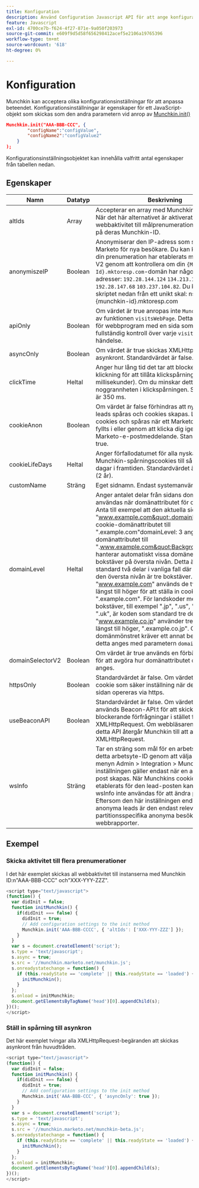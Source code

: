 ```yaml
---
title: Konfiguration
description: Använd Configuration Javascript API för att ange konfigurationsvärden när du använder Munchkin.
feature: Javascript
exl-id: 4700ce7b-f624-4f27-871e-9a050f203973
source-git-commit: e609f9d5d58f656298412acef5e2106a19765396
workflow-type: tm+mt
source-wordcount: '618'
ht-degree: 0%

---
```


# Konfiguration

Munchkin kan acceptera olika konfigurationsinställningar för att anpassa beteendet. Konfigurationsinställningar är egenskaper för ett JavaScript-objekt som skickas som den andra parametern vid anrop av [Munchkin.init()](lead-tracking.md#munchkin-behavior)

```json
Munchkin.init("AAA-BBB-CCC", {
        "configName":"configValue",
        "configName2":"configValue2"
    }
);
```

Konfigurationsinställningsobjektet kan innehålla valfritt antal egenskaper från tabellen nedan.

## Egenskaper

| Namn | Datatyp | Beskrivning |
|---|---|---|
| altIds | Array | Accepterar en array med Munchkin ID-strängar. När det här alternativet är aktiverat dupliceras all webbaktivitet till målprenumerationerna, baserat på deras Munchkin-ID. |
| anonymiszeIP | Boolean | Anonymiserar den IP-adress som spelats in i Marketo för nya besökare. Du kan kontrollera om din prenumeration har etablerats med Munchkin V2 genom att kontrollera om din `{Munchkin-Id}.mktoresp.com`-domän har någon av följande adresser: `192.28.144.124` `134.213.193.62` `192.28.147.68` `103.237.104.82`. Du kan också köra skriptet nedan från ett unikt skal: nslookup {munchkin-id}.mktoresp.com | grep -E -c -e &quot;(192.28.144.124,134.213.193.62,192.28.147.68,103.237.104.82)&quot; om kommandot utdata &#39;0&#39;, kommer din prenumeration inte att distribueras med Munchkin V2. Om utdata är 1 eller högre kommer den att etableras. |
| apiOnly | Boolean | Om värdet är true anropas inte `Munchkin.Init()` av funktionen `visitsWebPage`. Detta är användbart för webbprogram med en sida som behöver fullständig kontroll över varje `visitsWebPage`-händelse. |
| asyncOnly | Boolean | Om värdet är true skickas XMLHttpRequest asynkront. Standardvärdet är false. |
| clickTime | Heltal | Anger hur lång tid det tar att blockera efter en klickning för att tillåta klickspårningsbegäran (i millisekunder). Om du minskar detta minskar noggrannheten i klickspårningen. Standardvärdet är 350 ms. |
| cookieAnon | Boolean | Om värdet är false förhindras att nya anonyma leads spåras och cookies skapas. Leads har cookies och spåras när ett Marketo-formulär har fyllts i eller genom att klicka dig igenom via ett Marketo-e-postmeddelande. Standardvärdet är true. |
| cookieLifeDays | Heltal | Anger förfallodatumet för alla nyskapade Munchkin-spårningscookies till så här många dagar i framtiden. Standardvärdet är 730 dagar (2 år). |
| customName | Sträng | Eget sidnamn. Endast systemanvändning. |
| domainLevel | Heltal | Anger antalet delar från sidans domän som ska användas när domänattributet för cookien anges. Anta till exempel att den aktuella siddomänen är &quot;www.example.com&quot;.domainLevel: 2 anger cookie-domänattributet till &quot;.example.com&quot;domainLevel: 3 anger cookie-domänattributet till &quot;.www.example.com&quot;Background:Munchkin hanterar automatiskt vissa domäner med två bokstäver på översta nivån. Detta är som standard två delar i vanliga fall där domänen på den översta nivån är tre bokstäver. Till exempel &quot;www.example.com&quot; används de två delarna längst till höger för att ställa in cookien &quot;.example.com&quot;. För landskoder med två bokstäver, till exempel &quot;.jp&quot;, &quot;.us&quot;, &quot;.cn&quot; och &quot;.uk&quot;, är koden som standard tre delar. Exempel: &quot;www.example.co.jp&quot; använder tre domändelar längst till höger, &quot;.example.co.jp&quot;. Om domänmönstret kräver ett annat beteende måste detta anges med parametern `domainLevel`. |
| domainSelectorV2 | Boolean | Om värdet är true används en förbättrad metod för att avgöra hur domänattributet cookie ska anges. |
| httpsOnly | Boolean | Standardvärdet är false. Om värdet är true anges cookie som säker inställning när den spårade sidan opereras via https. |
| useBeaconAPI | Boolean | Standardvärdet är false. Om värdet är true används Beacon-API:t för att skicka icke-blockerande förfrågningar i stället för XMLHttpRequest. Om webbläsaren inte stöder detta API återgår Munchkin till att använda XMLHttpRequest. |
| wsInfo | Sträng | Tar en sträng som mål för en arbetsyta. Du får detta arbetsyte-ID genom att välja Workspace på menyn Admin > Integration > Munchkin. Den här inställningen gäller endast när en anonym lead-post skapas. När Munchkins cookie-värde har etablerats för den lead-posten kan parametern wsInfo inte användas för att ändra partitionen. Eftersom den här inställningen endast påverkar anonyma leads är den endast relevant för partitionsspecifika anonyma besökare i webbrapporter. |

## Exempel

### Skicka aktivitet till flera prenumerationer

I det här exemplet skickas all webbaktivitet till instanserna med Munchkin ID:n&quot;AAA-BBB-CCC&quot; och&quot;XXX-YYY-ZZZ&quot;.

```javascript
<script type="text/javascript">
(function() {
  var didInit = false;
  function initMunchkin() {
    if(didInit === false) {
      didInit = true;
      // Add configuration settings to the init method
      Munchkin.init('AAA-BBB-CCCC', { 'altIds': ['XXX-YYY-ZZZ'] });
    }
  }
  var s = document.createElement('script');
  s.type = 'text/javascript';
  s.async = true;
  s.src = '//munchkin.marketo.net/munchkin.js';
  s.onreadystatechange = function() {
    if (this.readyState == 'complete' || this.readyState == 'loaded') {
      initMunchkin();
    }
  };
  s.onload = initMunchkin;
  document.getElementsByTagName('head')[0].appendChild(s);
})();
</script>
```

### Ställ in spårning till asynkron

Det här exemplet tvingar alla XMLHttpRequest-begäranden att skickas asynkront från huvudtråden.

```javascript
<script type="text/javascript">
(function() {
  var didInit = false;
  function initMunchkin() {
    if(didInit === false) {
      didInit = true;
      // Add configuration settings to the init method
      Munchkin.init('AAA-BBB-CCC', { 'asyncOnly': true });
    }
  }
  var s = document.createElement('script');
  s.type = 'text/javascript';
  s.async = true;
  s.src = '//munchkin.marketo.net/munchkin-beta.js';
  s.onreadystatechange = function() {
    if (this.readyState == 'complete' || this.readyState == 'loaded') {
      initMunchkin();
    }
  };
  s.onload = initMunchkin;
  document.getElementsByTagName('head')[0].appendChild(s);
})();
</script>
```
